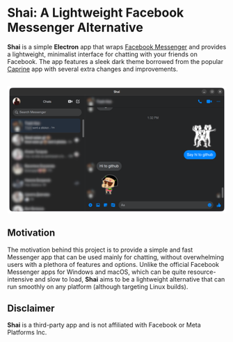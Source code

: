 # Shai: A Lightweight Facebook Messenger Alternative

**Shai** is a simple **Electron** app that wraps [Facebook Messenger](https://www.messenger.com/) and provides a lightweight, minimalist interface for chatting with your friends on Facebook. The app features a sleek dark theme borrowed from the popular [Caprine](https://github.com/sindresorhus/caprine) app with several extra changes and improvements.

<div align="center">
    <br>
    <img src="media/screenshot.png">
</div>

## Motivation

The motivation behind this project is to provide a simple and fast Messenger app that can be used mainly for chatting, without overwhelming users with a plethora of features and options. Unlike the official Facebook Messenger apps for Windows and macOS, which can be quite resource-intensive and slow to load, **Shai** aims to be a lightweight alternative that can run smoothly on any platform (although targeting Linux builds).

## Disclaimer
**Shai** is a third-party app and is not affiliated with Facebook or Meta Platforms Inc.
